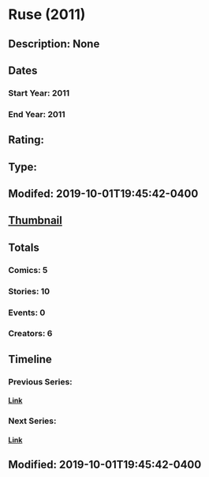 # Ruse (2011)
## Description: None
## Dates
### Start Year: 2011
### End Year: 2011
## Rating: 
## Type: 
## Modifed: 2019-10-01T19:45:42-0400
## [Thumbnail](http://i.annihil.us/u/prod/marvel/i/mg/f/a0/5d93acdd57da7.jpg)
## Totals
### Comics: 5
### Stories: 10
### Events: 0
### Creators: 6
## Timeline
### Previous Series: 
#### [Link]()
### Next Series: 
#### [Link]()
## Modified: 2019-10-01T19:45:42-0400